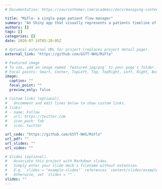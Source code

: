 ```yaml
---
# Documentation: https://sourcethemes.com/academic/docs/managing-content/

title: "MiFlo- a single page patient flow manager"
summary: "An Shiny app that visually represents a patients timeline of investigations with summarised results as well as appointments"
authors: []
tags: []
categories: []
date: 2020-07-14T05:20:05Z

# Optional external URL for project (replaces project detail page).
external_link: "https://github.com/GSTT-NHS/MiFlo"

# Featured image
# To use, add an image named `featured.jpg/png` to your page's folder.
# Focal points: Smart, Center, TopLeft, Top, TopRight, Left, Right, BottomLeft, Bottom, BottomRight.
image:
  caption: ""
  focal_point: ""
  preview_only: false

# Custom links (optional).
#   Uncomment and edit lines below to show custom links.
# links:
# - name: Follow
#   url: https://twitter.com
#   icon_pack: fab
#   icon: twitter

url_code: "https://github.com/GSTT-NHS/MiFlo"
url_pdf: ""
url_slides: ""
url_video: ""

# Slides (optional).
#   Associate this project with Markdown slides.
#   Simply enter your slide deck's filename without extension.
#   E.g. `slides = "example-slides"` references `content/slides/example-slides.md`.
#   Otherwise, set `slides = ""`.
slides: ""
---
```


